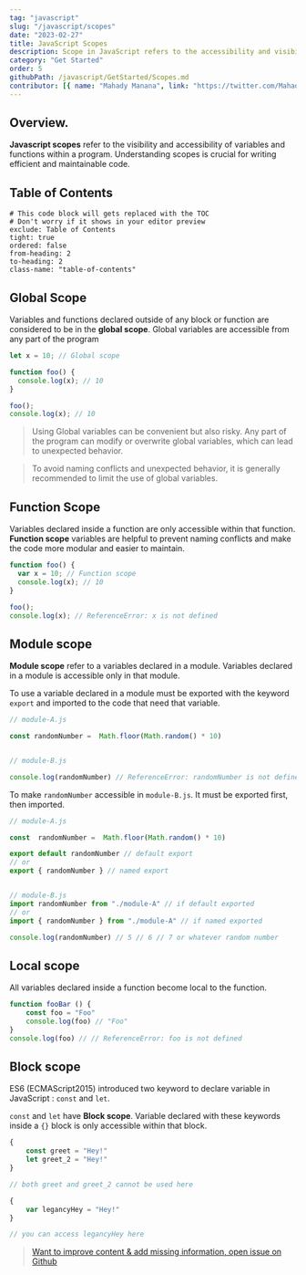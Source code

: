 ```yaml
---
tag: "javascript"
slug: "/javascript/scopes"
date: "2023-02-27"
title: JavaScript Scopes
description: Scope in JavaScript refers to the accessibility and visibility of variables within a program."
category: "Get Started"
order: 5
githubPath: /javascript/GetStarted/Scopes.md
contributor: [{ name: "Mahady Manana", link: "https://twitter.com/MahadyManana" }]
---
```



## Overview.

**Javascript scopes** refer to the visibility and accessibility of variables and functions within a program. Understanding scopes is crucial for writing efficient and maintainable code. 

## Table of Contents

```toc
# This code block will gets replaced with the TOC
# Don't worry if it shows in your editor preview
exclude: Table of Contents
tight: true
ordered: false
from-heading: 2
to-heading: 2
class-name: "table-of-contents"
```


## Global Scope

Variables and functions declared outside of any block or function are considered to be in the **global scope**. Global variables are accessible from any part of the program

```javascript
let x = 10; // Global scope

function foo() {
  console.log(x); // 10
}

foo();
console.log(x); // 10

```

> Using Global variables can be convenient but also risky. Any part of the program can modify or overwrite global variables, which can lead to unexpected behavior.

> To avoid naming conflicts and unexpected behavior, it is generally recommended to limit the use of global variables.


## Function Scope


Variables declared inside a function are only accessible within that function. **Function scope** variables are helpful to prevent naming conflicts and make the code more modular and easier to maintain.

```javascript
function foo() {
  var x = 10; // Function scope
  console.log(x); // 10
}

foo();
console.log(x); // ReferenceError: x is not defined
```


## Module scope

**Module scope** refer to a variables declared in a module. Variables declared in a module is accessible only in that module.

To use a variable declared in a module must be exported with the keyword `export` and imported to the code that need that variable.

```javascript
// module-A.js

const randomNumber =  Math.floor(Math.random() * 10)


// module-B.js

console.log(randomNumber) // ReferenceError: randomNumber is not defined

```
To make `randomNumber` accessible in `module-B.js`. It must be exported first, then imported.

```javascript
// module-A.js

const  randomNumber =  Math.floor(Math.random() * 10)

export default randomNumber // default export
// or
export { randomNumber } // named export


// module-B.js
import randomNumber from "./module-A" // if default exported
// or
import { randomNumber } from "./module-A" // if named exported

console.log(randomNumber) // 5 // 6 // 7 or whatever random number
```


## Local scope


All variables declared inside a function become local to the function.

```javascript
function fooBar () {
    const foo = "Foo"
    console.log(foo) // "Foo"
}
console.log(foo) // // ReferenceError: foo is not defined

```


## Block scope


ES6 (ECMAScript2015) introduced two keyword to declare variable in JavaScript : `const` and `let`.

`const` and `let` have **Block scope**. Variable declared with these keywords inside a `{}` block is only accessible within that block.


```javascript
{
    const greet = "Hey!"
    let greet_2 = "Hey!"
}

// both greet and greet_2 cannot be used here

{
    var legancyHey = "Hey!"
}

// you can access legancyHey here

```


> <a href="https://github.com/mahady-manana/betatuto-docs/tree/main/docs/javascript/GetStarted/Scopes.md" target="_blank">Want to improve content & add missing information, open issue on Github</a>
